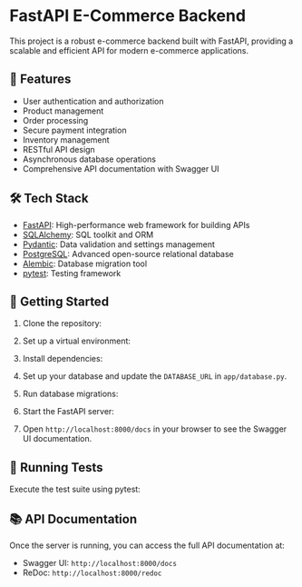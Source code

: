 # FastAPI E-Commerce Backend

This project is a robust e-commerce backend built with FastAPI, providing a scalable and efficient API for modern e-commerce applications.

## 🚀 Features

- User authentication and authorization
- Product management
- Order processing
- Secure payment integration
- Inventory management
- RESTful API design
- Asynchronous database operations
- Comprehensive API documentation with Swagger UI

## 🛠 Tech Stack

- [FastAPI](https://fastapi.tiangolo.com/): High-performance web framework for building APIs
- [SQLAlchemy](https://www.sqlalchemy.org/): SQL toolkit and ORM
- [Pydantic](https://pydantic-docs.helpmanual.io/): Data validation and settings management
- [PostgreSQL](https://www.postgresql.org/): Advanced open-source relational database
- [Alembic](https://alembic.sqlalchemy.org/): Database migration tool
- [pytest](https://docs.pytest.org/): Testing framework

## 🚀 Getting Started

1. Clone the repository:

2. Set up a virtual environment:

3. Install dependencies:

4. Set up your database and update the `DATABASE_URL` in `app/database.py`.

5. Run database migrations:

6. Start the FastAPI server:

7. Open `http://localhost:8000/docs` in your browser to see the Swagger UI documentation.

## 🧪 Running Tests

Execute the test suite using pytest:

## 📚 API Documentation

Once the server is running, you can access the full API documentation at:

- Swagger UI: `http://localhost:8000/docs`
- ReDoc: `http://localhost:8000/redoc`

